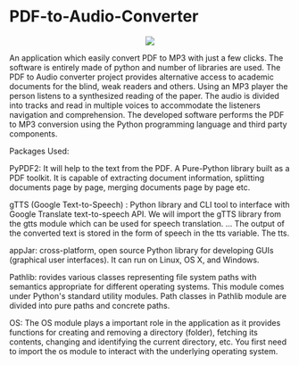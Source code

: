 # PDF-to-Audio-Converter

<p align="center">
  <img width="" height="" src="https://user-images.githubusercontent.com/63748662/126090404-a199a554-ebc2-40a4-8f61-c03ed4f0b27a.PNG">
</p>

An application which easily convert PDF to MP3 with just a few clicks. The software is entirely made of python and number of libraries are used.
The PDF to Audio converter project provides alternative access to academic documents for the blind, weak readers and others. Using an MP3 player the person listens to a synthesized reading of the paper. The audio is divided into tracks and read in multiple voices to accommodate the listeners navigation and comprehension. The developed software performs the PDF to MP3 conversion using the Python programming language and third party components. 

Packages Used:

PyPDF2: It will help to the text from the PDF. A Pure-Python library built as a PDF toolkit. It is capable of extracting document information, splitting documents page by page, merging documents page by page etc.

gTTS (Google Text-to-Speech) : Python library and CLI tool to interface with Google Translate text-to-speech API. We will import the gTTS library from the gtts module which can be used for speech translation. ... The output of the converted text is stored in the form of speech in the tts variable. The tts.

appJar: cross-platform, open source Python library for developing GUIs (graphical user interfaces). It can run on Linux, OS X, and Windows.

Pathlib: rovides various classes representing file system paths with semantics appropriate for different operating systems. This module comes under Python's standard utility modules. Path classes in Pathlib module are divided into pure paths and concrete paths.

OS: The OS module plays a important role in the application as it provides functions for creating and removing a directory (folder), fetching its contents, changing and identifying the current directory, etc. You first need to import the os module to interact with the underlying operating system.
